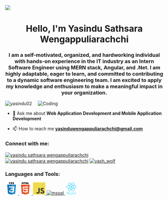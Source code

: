 ![](https://github.com/Yasindu02/image.png)
<h1 align="center">Hello, I'm Yasindu Sathsara Wengappuliarachchi</h1>
<h3 align="center">I am a self-motivated, organized, and hardworking individual with
hands-on experience in the IT industry as an Intern Software
Engineer using MERN stack, Angular, and .Net. I am highly
adaptable, eager to learn, and committed to contributing to a
dynamic software engineering team. I am excited to apply my
knowledge and enthusiasm to make a meaningful impact in your
organization.

</h3>
<img align="right" alt="Coding" width="400" src="https://cdn.dribbble.com/users/1162077/screenshots/3848914/programmer.gif">

<p align="left"> <img src="https://komarev.com/ghpvc/?username=yasindu02&label=Profile%20views&color=0e75b6&style=flat" alt="yasindu02" /> </p>

- 💬 Ask me about **Web Application Development and Mobile Application Development**

- 📫 How to reach me **yasinduwengappuliarachchi@gmail.com**

<h3 align="left">Connect with me:</h3>
<p align="left">
<a href="https://www.linkedin.com/in/yasindu-wengappuliarachchi-a49169229" target="blank"><img align="center" src="https://raw.githubusercontent.com/rahuldkjain/github-profile-readme-generator/master/src/images/icons/Social/linked-in-alt.svg" alt="yasindu sathsara wengappuliarachchi" height="30" width="40" /></a>
<a href="https://fb.com/yasindu sathsara wengappuliarachchi" target="blank"><img align="center" src="https://raw.githubusercontent.com/rahuldkjain/github-profile-readme-generator/master/src/images/icons/Social/facebook.svg" alt="yasindu sathsara wengappuliarachchi" height="30" width="40" /></a>
<a href="https://instagram.com/yash_wolf" target="blank"><img align="center" src="https://raw.githubusercontent.com/rahuldkjain/github-profile-readme-generator/master/src/images/icons/Social/instagram.svg" alt="yash_wolf" height="30" width="40" /></a>
</p>

<h3 align="left">Languages and Tools:</h3>
<p align="left"> <a href="https://www.w3schools.com/css/" target="_blank" rel="noreferrer"> <img src="https://raw.githubusercontent.com/devicons/devicon/master/icons/css3/css3-original-wordmark.svg" alt="css3" width="40" height="40"/> </a> <a href="https://www.w3.org/html/" target="_blank" rel="noreferrer"> <img src="https://raw.githubusercontent.com/devicons/devicon/master/icons/html5/html5-original-wordmark.svg" alt="html5" width="40" height="40"/> </a> <a href="https://developer.mozilla.org/en-US/docs/Web/JavaScript" target="_blank" rel="noreferrer"> <img src="https://raw.githubusercontent.com/devicons/devicon/master/icons/javascript/javascript-original.svg" alt="javascript" width="40" height="40"/> </a> <a href="https://www.microsoft.com/en-us/sql-server" target="_blank" rel="noreferrer"> <img src="https://www.svgrepo.com/show/303229/microsoft-sql-server-logo.svg" alt="mssql" width="40" height="40"/> </a> <a href="https://reactjs.org/" target="_blank" rel="noreferrer"> <img src="https://raw.githubusercontent.com/devicons/devicon/master/icons/react/react-original-wordmark.svg" alt="react" width="40" height="40"/> </a> </p>




